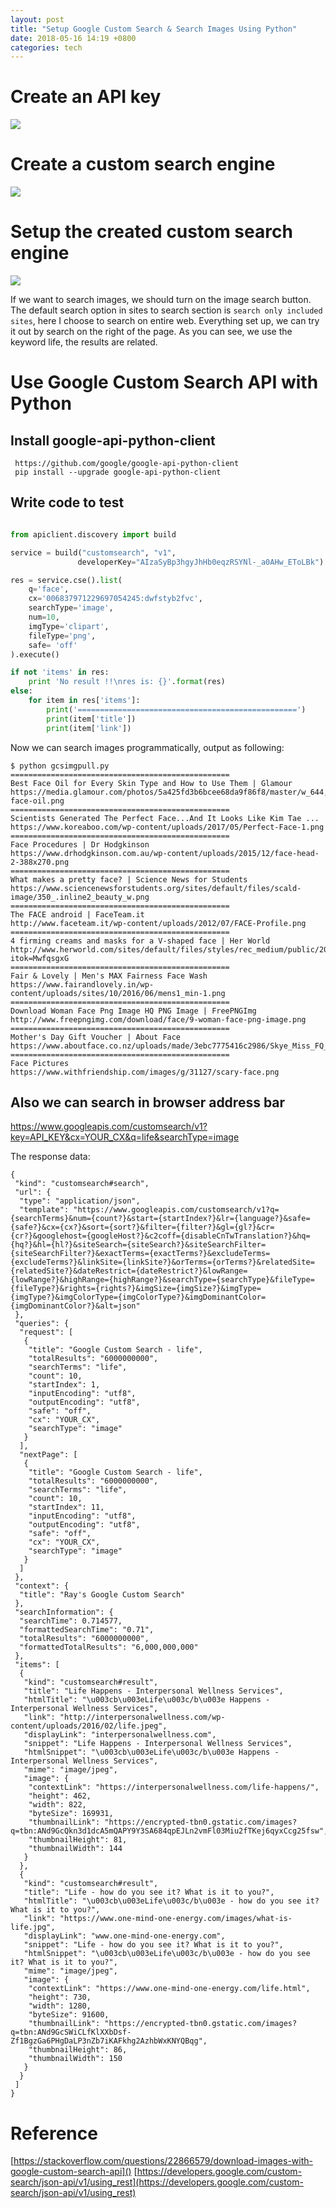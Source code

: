 ```yaml
---
layout: post
title: "Setup Google Custom Search & Search Images Using Python"
date: 2018-05-16 14:19 +0800
categories: tech
---
```


# Create an API key
[![](/assets/images/2018-05-18/console-developer-google-create-api-key.png)](/assets/images/2018-05-18/console-developer-google-create-api-key.png)

# Create a custom search engine
[![](/assets/images/2018-05-18/create-custom-search-engine.png)](/assets/images/2018-05-18/create-custom-search-engine.png)

# Setup the created custom search engine
[![](/assets/images/2018-05-18/setup-custom-search-engine.png)](/assets/images/2018-05-18/setup-custom-search-engine.png)

If we want to search images, we should turn on the image search button. The default search option in sites to search section is `search only included sites`, here I choose to search on entire web. Everything set up, we can try it out by search on the right of the page. As you can see, we use the keyword life, the results are related.

# Use Google Custom Search API with Python
## Install google-api-python-client
```
 https://github.com/google/google-api-python-client
 pip install --upgrade google-api-python-client
```
## Write code to test
```python

from apiclient.discovery import build

service = build("customsearch", "v1",
               developerKey="AIzaSyBp3hgyJhHb0eqzRSYNl-_a0AHw_EToLBk")

res = service.cse().list(
    q='face',
    cx='006837971229697054245:dwfstyb2fvc',
    searchType='image',
    num=10,
    imgType='clipart',
    fileType='png',
    safe= 'off'
).execute()

if not 'items' in res:
    print 'No result !!\nres is: {}'.format(res)
else:
    for item in res['items']:
        print('=================================================')
        print(item['title'])
        print(item['link'])
```

Now we can search images programmatically, output as following:
```
$ python gcsimgpull.py
=================================================
Best Face Oil for Every Skin Type and How to Use Them | Glamour
https://media.glamour.com/photos/5a425fd3b6bcee68da9f86f8/master/w_644,c_limit/best-face-oil.png
=================================================
Scientists Generated The Perfect Face...And It Looks Like Kim Tae ...
https://www.koreaboo.com/wp-content/uploads/2017/05/Perfect-Face-1.png
=================================================
Face Procedures | Dr Hodgkinson
https://www.drhodgkinson.com.au/wp-content/uploads/2015/12/face-head-2-388x270.png
=================================================
What makes a pretty face? | Science News for Students
https://www.sciencenewsforstudents.org/sites/default/files/scald-image/350_.inline2_beauty_w.png
=================================================
The FACE android | FaceTeam.it
http://www.faceteam.it/wp-content/uploads/2012/07/FACE-Profile.png
=================================================
4 firming creams and masks for a V-shaped face | Her World
http://www.herworld.com/sites/default/files/styles/rec_medium/public/2016/04/4_steps_to_slimming_a_puffy_tired_face_in_10_minutes_t.png?itok=MwfqsgxG
=================================================
Fair & Lovely | Men's MAX Fairness Face Wash
https://www.fairandlovely.in/wp-content/uploads/sites/10/2016/06/mens1_min-1.png
=================================================
Download Woman Face Png Image HQ PNG Image | FreePNGImg
http://www.freepngimg.com/download/face/9-woman-face-png-image.png
=================================================
Mother's Day Gift Voucher | About Face
https://www.aboutface.co.nz/uploads/made/3ebc7775416c2986/Skye_Miss_FQ_after_800_800.png
=================================================
Face Pictures
https://www.withfriendship.com/images/g/31127/scary-face.png
```
## Also we can search in browser address bar
https://www.googleapis.com/customsearch/v1?key=API_KEY&cx=YOUR_CX&q=life&searchType=image

The response data:
```
{
 "kind": "customsearch#search",
 "url": {
  "type": "application/json",
  "template": "https://www.googleapis.com/customsearch/v1?q={searchTerms}&num={count?}&start={startIndex?}&lr={language?}&safe={safe?}&cx={cx?}&sort={sort?}&filter={filter?}&gl={gl?}&cr={cr?}&googlehost={googleHost?}&c2coff={disableCnTwTranslation?}&hq={hq?}&hl={hl?}&siteSearch={siteSearch?}&siteSearchFilter={siteSearchFilter?}&exactTerms={exactTerms?}&excludeTerms={excludeTerms?}&linkSite={linkSite?}&orTerms={orTerms?}&relatedSite={relatedSite?}&dateRestrict={dateRestrict?}&lowRange={lowRange?}&highRange={highRange?}&searchType={searchType}&fileType={fileType?}&rights={rights?}&imgSize={imgSize?}&imgType={imgType?}&imgColorType={imgColorType?}&imgDominantColor={imgDominantColor?}&alt=json"
 },
 "queries": {
  "request": [
   {
    "title": "Google Custom Search - life",
    "totalResults": "6000000000",
    "searchTerms": "life",
    "count": 10,
    "startIndex": 1,
    "inputEncoding": "utf8",
    "outputEncoding": "utf8",
    "safe": "off",
    "cx": "YOUR_CX",
    "searchType": "image"
   }
  ],
  "nextPage": [
   {
    "title": "Google Custom Search - life",
    "totalResults": "6000000000",
    "searchTerms": "life",
    "count": 10,
    "startIndex": 11,
    "inputEncoding": "utf8",
    "outputEncoding": "utf8",
    "safe": "off",
    "cx": "YOUR_CX",
    "searchType": "image"
   }
  ]
 },
 "context": {
  "title": "Ray's Google Custom Search"
 },
 "searchInformation": {
  "searchTime": 0.714577,
  "formattedSearchTime": "0.71",
  "totalResults": "6000000000",
  "formattedTotalResults": "6,000,000,000"
 },
 "items": [
  {
   "kind": "customsearch#result",
   "title": "Life Happens - Interpersonal Wellness Services",
   "htmlTitle": "\u003cb\u003eLife\u003c/b\u003e Happens - Interpersonal Wellness Services",
   "link": "http://interpersonalwellness.com/wp-content/uploads/2016/02/life.jpeg",
   "displayLink": "interpersonalwellness.com",
   "snippet": "Life Happens - Interpersonal Wellness Services",
   "htmlSnippet": "\u003cb\u003eLife\u003c/b\u003e Happens - Interpersonal Wellness Services",
   "mime": "image/jpeg",
   "image": {
    "contextLink": "https://interpersonalwellness.com/life-happens/",
    "height": 462,
    "width": 822,
    "byteSize": 169931,
    "thumbnailLink": "https://encrypted-tbn0.gstatic.com/images?q=tbn:ANd9GcQkn3d1dcA5mQAPY9Y3SA684qpEJLn2vmFl03Miu2fTKej6qyxCcg25fsw",
    "thumbnailHeight": 81,
    "thumbnailWidth": 144
   }
  },
  {
   "kind": "customsearch#result",
   "title": "Life - how do you see it? What is it to you?",
   "htmlTitle": "\u003cb\u003eLife\u003c/b\u003e - how do you see it? What is it to you?",
   "link": "https://www.one-mind-one-energy.com/images/what-is-life.jpg",
   "displayLink": "www.one-mind-one-energy.com",
   "snippet": "Life - how do you see it? What is it to you?",
   "htmlSnippet": "\u003cb\u003eLife\u003c/b\u003e - how do you see it? What is it to you?",
   "mime": "image/jpeg",
   "image": {
    "contextLink": "https://www.one-mind-one-energy.com/life.html",
    "height": 730,
    "width": 1280,
    "byteSize": 91600,
    "thumbnailLink": "https://encrypted-tbn0.gstatic.com/images?q=tbn:ANd9GcSWiCLfKlXXbDsf-Zf1BgzGa6PHgDaLP3nZb7iKAFkhg2AzhbWxKNYQBqg",
    "thumbnailHeight": 86,
    "thumbnailWidth": 150
   }
  }
 ]
}
```

# Reference
[https://stackoverflow.com/questions/22866579/download-images-with-google-custom-search-api]()
[https://developers.google.com/custom-search/json-api/v1/using_rest](https://developers.google.com/custom-search/json-api/v1/using_rest)